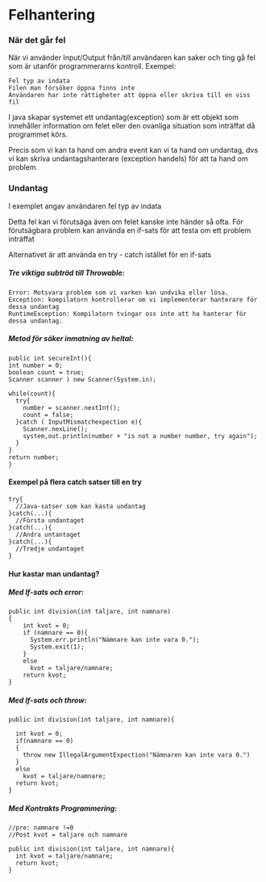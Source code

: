# Felhantering

### När det går fel
När vi använder Input/Output från/till användaren kan saker och ting gå fel som är utanför programmerarns kontroll.
Exempel:

    Fel typ av indata
    Filen man försöker öppna finns inte
    Användaren har inte rättigheter att öppna eller skriva till en viss fil

I java skapar systemet ett undantag(exception) som är ett objekt som innehåller information om felet eller den ovanliga situation som inträffat då programmet körs.

Precis som vi kan ta hand om andra event kan vi ta hand om undantag, dvs vi kan skriva undantagshanterare (exception handels) för att ta hand om problem.

### Undantag

I exemplet angav användaren fel typ av indata

Detta fel kan vi förutsäga även om felet kanske inte händer så ofta. För förutsägbara problem kan använda en if-sats för att testa om ett problem inträffat

Alternativet är att använda en try - catch istället för en if-sats

##### Tre viktiga subträd till Throwable:

    Error: Motsvara problem som vi varken kan undvika eller lösa.
    Exception: kompilatorn kontrollerar om vi implementerar hanterare för dessa undantag
    RuntimeException: Kompilatorn tvingar oss inte att ha hanterar för dessa undantag.

##### Metod för säker inmatning av heltal:

    public int secureInt(){
    int number = 0;
    boolean count = true;
    Scanner scanner ) new Scanner(System.in);

    while(count){
      try{
        number = scanner.nextInt();
        count = false;
      }catch ( InputMismatchexpection e){
        Scanner.nexLine();
        system,out.println(number + "is not a number number, try again");
      }
    }
    return number;
    }

#### Exempel på flera catch satser till en try
    try{
      //Java-satser som kan kasta undantag
    }catch(...){
      //Första undantaget
    }catch(...){
      //Andra untantaget
    }catch(...){
      //Tredje undantaget
    }

#### Hur kastar man undantag?

##### Med If-sats och error:

    public int division(int taljare, int namnare)
    {
        int kvot = 0;
        if (namnare == 0){
          System.err.println("Nämnare kan inte vara 0.");
          System.exit(1);
        }
        else
          kvot = taljare/namnare;
        return kvot;
    }

##### Med If-sats och throw:

    public int division(int taljare, int namnare){

      int kvot = 0;
      if(namnare == 0)
      {
        throw new IllegalArgumentExpection("Nämnaren kan inte vara 0.")
      }
      else
        kvot = taljare/namnare;
      return kvot;
    }

##### Med Kontrakts Programmering:

    //pre: namnare !=0
    //Post kvot = taljare och namnare

    public int division(int taljare, int namnare){
      int kvot = taljare/namnare;
      return kvot;
    }

